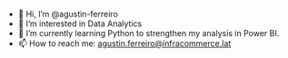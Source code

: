 - 👋 Hi, I’m @agustin-ferreiro
- 👀 I’m interested in Data Analytics
- 🌱 I’m currently learning Python to strengthen my analysis in Power BI.
- 📫 How to reach me: agustin.ferreiro@infracommerce.lat

<!---
agustin-ferreiro/agustin-ferreiro is a ✨ special ✨ repository because its `README.md` (this file) appears on your GitHub profile.
You can click the Preview link to take a look at your changes.
--->
